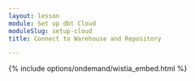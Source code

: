 ```yaml
---
layout: lesson
module: Set up dbt Cloud
moduleSlug: setup-cloud
title: Connect to Warehouse and Repository

---
```



{% include options/ondemand/wistia_embed.html %}